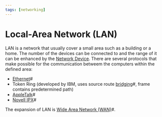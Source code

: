 ```yaml
---
tags: [networking]
---
```


# Local-Area Network (LAN)

LAN is a network that usually cover a small area such as a building or a home.
The number of the devices can be connected to and the range of it can be
enhanced by the [Network Device](202207051821.md). There are several protocols
that make possible for the communication betweem the computers within the
defined area:
- [Ethernet](202207051550.md)#
- Token Ring (developed by IBM, uses source route [bridging](202207051851.md)#, frame contains predetermined path)
- [AppleTalk](202209302314.md)#
- [Novell IPX](202209302315.md)#

The expansion of LAN is [Wide Area Network (WAN)](202207150833.md)#.
